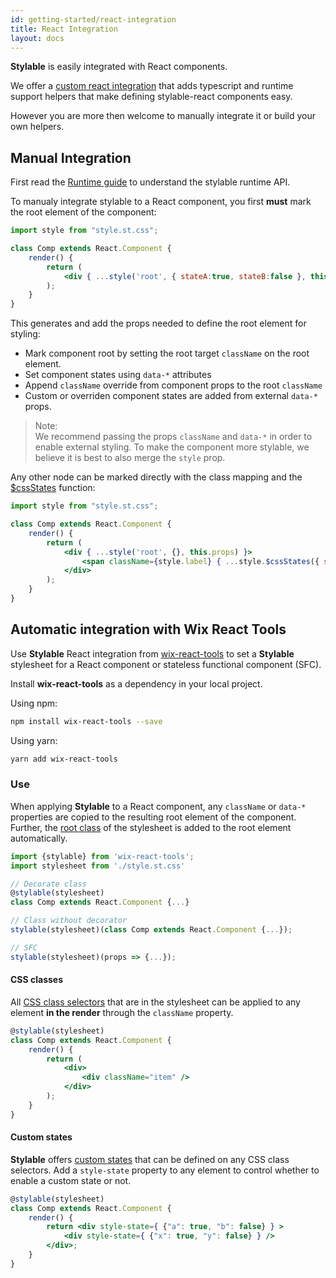 ```yaml
---
id: getting-started/react-integration
title: React Integration
layout: docs
---
```


**Stylable** is easily integrated with React components. 

We offer a [custom react integration](#automatic-integration-with-wix-react-tools) that adds typescript and runtime support helpers that make defining stylable-react components easy.  

However you are more then welcome to manually integrate it or build your own helpers.

## Manual Integration 

First read the [Runtime guide](../guides/runtime.md) to understand the stylable runtime API.

To manualy integrate stylable to a React component, you first **must** mark the root element of the component:

```jsx
import style from "style.st.css";

class Comp extends React.Component {
    render() {
        return (
            <div { ...style('root', { stateA:true, stateB:false }, this.props) }></div>
        );
    }
}
```

This generates and add the props needed to define the root element for styling:
* Mark component root by setting the root target `className` on the root element.
* Set component states using `data-*` attributes 
* Append `className` override from component props to the root `className`
* Custom or overriden component states are added from external `data-*` props.

> Note:  
> We recommend passing the props `className` and `data-*` in order to enable external styling. To make the component more stylable, we believe it is best to also merge the `style` prop.

Any other node can be marked directly with the class mapping and the [$cssStates](../guides/runtime#custom-state-mapping) function:

```jsx
import style from "style.st.css";

class Comp extends React.Component {
    render() {
        return (
            <div { ...style('root', {}, this.props) }>
                <span className={style.label} { ...style.$cssStates({ stateA:true }) }></span>
            </div>
        );
    }
}
```
 
## Automatic integration with Wix React Tools

Use **Stylable** React integration from [wix-react-tools](https://github.com/wix/wix-react-tools) to set a **Stylable** stylesheet for a React component or stateless functional component (SFC).


Install **wix-react-tools** as a dependency in your local project.

Using npm:
```bash
npm install wix-react-tools --save
```

Using yarn:
```bash
yarn add wix-react-tools
```

### Use

When applying **Stylable** to a React component, any `className` or `data-*` properties are copied to the resulting root element of the component. Further, the [root class](../references/root.md) of the stylesheet is added to the root element automatically.

```jsx 
import {stylable} from 'wix-react-tools';
import stylesheet from './style.st.css'

// Decorate class
@stylable(stylesheet)
class Comp extends React.Component {...}

// Class without decorator
stylable(stylesheet)(class Comp extends React.Component {...});

// SFC
stylable(stylesheet)(props => {...});
```

#### CSS classes

All [CSS class selectors](../references/class-selectors.md) that are in the stylesheet can be applied to any element **in the render** through the `className` property.

```jsx 
@stylable(stylesheet)
class Comp extends React.Component {
    render() {
        return (
            <div>
                <div className="item" />
            </div>
        );
    }
}
```

#### Custom states

**Stylable** offers [custom states](../references/pseudo-classes.md) that can be defined on any CSS class selectors. Add a `style-state` property to any element to control whether to enable a custom state or not.  

```jsx 
@stylable(stylesheet)
class Comp extends React.Component {
    render() {
        return <div style-state={ {"a": true, "b": false} } >
            <div style-state={ {"x": true, "y": false} } />
        </div>;
    }
}
```
